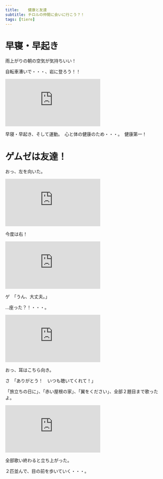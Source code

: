 ```yaml
---
title:    健康と友達
subtitle: チロルの仲間に会いに行こう？！
tags: [tiere]
---
```


# 早寝・早起き

雨上がりの朝の空気が気持ちいい！　　

自転車漕いで・・・、岩に登ろう！！

![20240801martinswand](https://piwigo.schickl.de/i.php?/upload/2024/08/02/20240802154757-3d39afe9-me.jpg)

早寝・早起き、そして運動。　心と体の健康のため・・・。　健康第一！


# ゲムゼは友達！

おっ、左を向いた。

![20240802gemuse1l](https://piwigo.schickl.de/i.php?/upload/2024/08/02/20240802152049-3daf8f74-me.jpg)

今度は右！

![20240802gemse1r](https://piwigo.schickl.de/i.php?/upload/2024/08/02/20240802152233-a11bdfcd-me.jpg)

ゲ　「うん、大丈夫。」

...座った？！・・・。　

![20240802gemse1s](https://piwigo.schickl.de/i.php?/upload/2024/08/02/20240802152431-30b048dc-me.jpg)

おっ、耳はこちら向き。

さ　「ありがとう！　いつも聴いてくれて！」

「旅立ちの日に」、「赤い屋根の家」、「翼をください」、全部２題目まで歌ったよ。

![20240802gemse3](https://piwigo.schickl.de/i.php?/upload/2024/08/02/20240802153013-47467ac1-me.jpg)

全部歌い終わると立ち上がった。

２匹並んで、目の前を歩いていく・・・。




